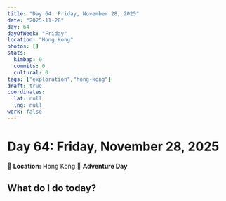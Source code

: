 ```yaml
---
title: "Day 64: Friday, November 28, 2025"
date: "2025-11-28"
day: 64
dayOfWeek: "Friday"
location: "Hong Kong"
photos: []
stats:
  kimbap: 0
  commits: 0
  cultural: 0
tags: ["exploration","hong-kong"]
draft: true
coordinates:
  lat: null
  lng: null
work: false
---
```

# Day 64: Friday, November 28, 2025

📍 **Location:** Hong Kong
🎒 **Adventure Day**

## What do I do today?


